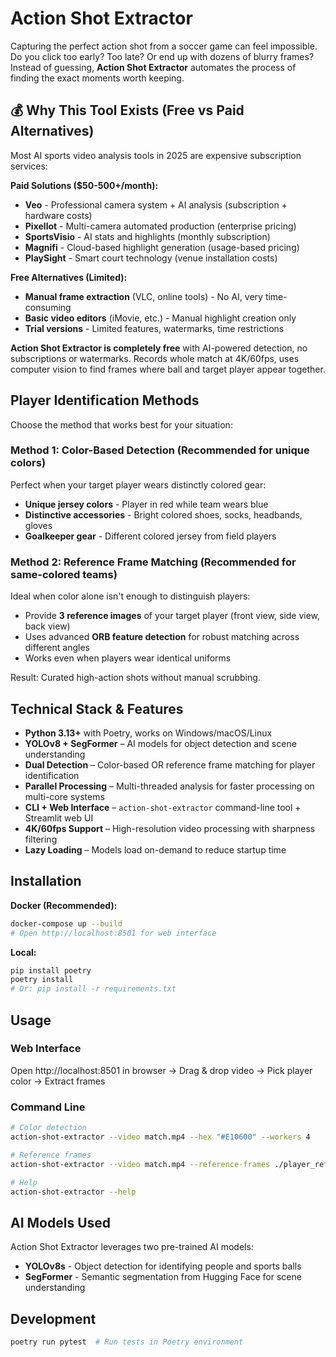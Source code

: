 # Action Shot Extractor

Capturing the perfect action shot from a soccer game can feel impossible. Do you click too early? Too late? Or end up with dozens of blurry frames? Instead of guessing, **Action Shot Extractor** automates the process of finding the exact moments worth keeping.

## 💰 Why This Tool Exists (Free vs Paid Alternatives)

Most AI sports video analysis tools in 2025 are expensive subscription services:

**Paid Solutions ($50-500+/month):**
- **Veo** - Professional camera system + AI analysis (subscription + hardware costs)
- **Pixellot** - Multi-camera automated production (enterprise pricing)
- **SportsVisio** - AI stats and highlights (monthly subscription)
- **Magnifi** - Cloud-based highlight generation (usage-based pricing)
- **PlaySight** - Smart court technology (venue installation costs)

**Free Alternatives (Limited):**
- **Manual frame extraction** (VLC, online tools) - No AI, very time-consuming
- **Basic video editors** (iMovie, etc.) - Manual highlight creation only
- **Trial versions** - Limited features, watermarks, time restrictions

**Action Shot Extractor is completely free** with AI-powered detection, no subscriptions or watermarks. Records whole match at 4K/60fps, uses computer vision to find frames where ball and target player appear together.

## Player Identification Methods

Choose the method that works best for your situation:

### Method 1: Color-Based Detection (Recommended for unique colors)
Perfect when your target player wears distinctly colored gear:
- **Unique jersey colors** - Player in red while team wears blue
- **Distinctive accessories** - Bright colored shoes, socks, headbands, gloves
- **Goalkeeper gear** - Different colored jersey from field players

### Method 2: Reference Frame Matching (Recommended for same-colored teams)
Ideal when color alone isn't enough to distinguish players:
- Provide **3 reference images** of your target player (front view, side view, back view)
- Uses advanced **ORB feature detection** for robust matching across different angles
- Works even when players wear identical uniforms

Result: Curated high-action shots without manual scrubbing.

## Technical Stack & Features

- **Python 3.13+** with Poetry, works on Windows/macOS/Linux
- **YOLOv8 + SegFormer** – AI models for object detection and scene understanding
- **Dual Detection** – Color-based OR reference frame matching for player identification
- **Parallel Processing** – Multi-threaded analysis for faster processing on multi-core systems
- **CLI + Web Interface** – `action-shot-extractor` command-line tool + Streamlit web UI
- **4K/60fps Support** – High-resolution video processing with sharpness filtering
- **Lazy Loading** – Models load on-demand to reduce startup time

## Installation

**Docker (Recommended):**
```bash
docker-compose up --build
# Open http://localhost:8501 for web interface
```

**Local:**
```bash
pip install poetry
poetry install
# Or: pip install -r requirements.txt
```

## Usage

### Web Interface
Open http://localhost:8501 in browser → Drag & drop video → Pick player color → Extract frames

### Command Line
```bash
# Color detection
action-shot-extractor --video match.mp4 --hex "#E10600" --workers 4

# Reference frames
action-shot-extractor --video match.mp4 --reference-frames ./player_refs/

# Help
action-shot-extractor --help
```

## AI Models Used

Action Shot Extractor leverages two pre-trained AI models:

- **YOLOv8s** - Object detection for identifying people and sports balls
- **SegFormer** - Semantic segmentation from Hugging Face for scene understanding

## Development

```bash
poetry run pytest  # Run tests in Poetry environment
```
